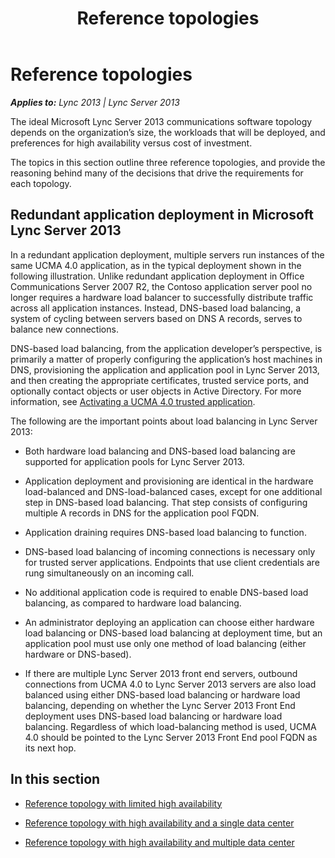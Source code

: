 ﻿---
title: Reference topologies
TOCTitle: Reference topologies
ms:assetid: db9cfb90-90dd-4319-b98f-7cc47f2f1d82
ms:mtpsurl: https://msdn.microsoft.com/en-us/library/Dn465966(v=office.15)
ms:contentKeyID: 57102662
ms.date: 07/25/2014
mtps_version: v=office.15
---

# Reference topologies


_**Applies to:** Lync 2013 | Lync Server 2013_

The ideal Microsoft Lync Server 2013 communications software topology depends on the organization’s size, the workloads that will be deployed, and preferences for high availability versus cost of investment.

The topics in this section outline three reference topologies, and provide the reasoning behind many of the decisions that drive the requirements for each topology.

## Redundant application deployment in Microsoft Lync Server 2013

In a redundant application deployment, multiple servers run instances of the same UCMA 4.0 application, as in the typical deployment shown in the following illustration. Unlike redundant application deployment in Office Communications Server 2007 R2, the Contoso application server pool no longer requires a hardware load balancer to successfully distribute traffic across all application instances. Instead, DNS-based load balancing, a system of cycling between servers based on DNS A records, serves to balance new connections.

DNS-based load balancing, from the application developer’s perspective, is primarily a matter of properly configuring the application’s host machines in DNS, provisioning the application and application pool in Lync Server 2013, and then creating the appropriate certificates, trusted service ports, and optionally contact objects or user objects in Active Directory. For more information, see [Activating a UCMA 4.0 trusted application](activating-a-ucma-4-0-trusted-application.md).

The following are the important points about load balancing in Lync Server 2013:

  - Both hardware load balancing and DNS-based load balancing are supported for application pools for Lync Server 2013.

  - Application deployment and provisioning are identical in the hardware load-balanced and DNS-load-balanced cases, except for one additional step in DNS-based load balancing. That step consists of configuring multiple A records in DNS for the application pool FQDN.

  - Application draining requires DNS-based load balancing to function.

  - DNS-based load balancing of incoming connections is necessary only for trusted server applications. Endpoints that use client credentials are rung simultaneously on an incoming call.

  - No additional application code is required to enable DNS-based load balancing, as compared to hardware load balancing.

  - An administrator deploying an application can choose either hardware load balancing or DNS-based load balancing at deployment time, but an application pool must use only one method of load balancing (either hardware or DNS-based).

  - If there are multiple Lync Server 2013 front end servers, outbound connections from UCMA 4.0 to Lync Server 2013 servers are also load balanced using either DNS-based load balancing or hardware load balancing, depending on whether the Lync Server 2013 Front End deployment uses DNS-based load balancing or hardware load balancing. Regardless of which load-balancing method is used, UCMA 4.0 should be pointed to the Lync Server 2013 Front End pool FQDN as its next hop.

## In this section

  - [Reference topology with limited high availability](reference-topology-with-limited-high-availability.md)

  - [Reference topology with high availability and a single data center](reference-topology-with-high-availability-and-a-single-data-center.md)

  - [Reference topology with high availability and multiple data center](reference-topology-with-high-availability-and-multiple-data-center.md)


